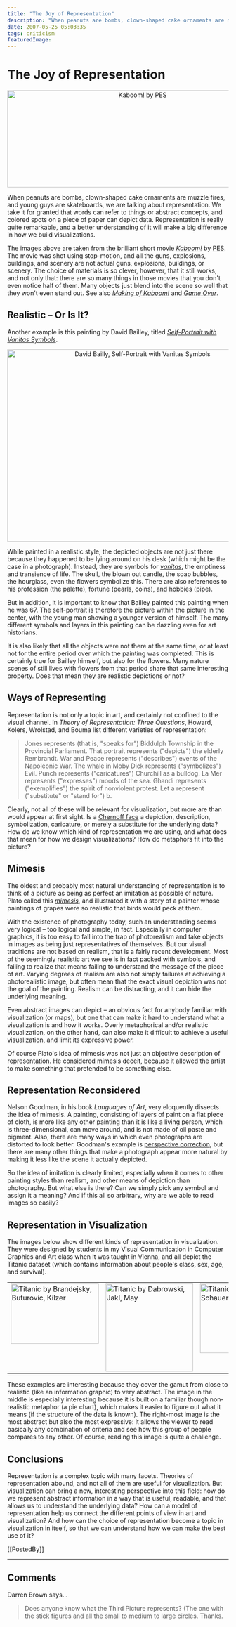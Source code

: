 ```yaml
---
title: "The Joy of Representation"
description: "When peanuts are bombs, clown-shaped cake ornaments are muzzle fires, and young guys are skateboards, we are talking about representation. We take it for granted that words can refer to things or abstract concepts, and colored spots on a piece of paper can depict data. Representation is really quite remarkable, and a better understanding of it will make a big difference in how we build visualizations."
date: 2007-05-25 05:03:35
tags: criticism
featuredImage: 
---
```


# The Joy of Representation

<p align="center"><img title="Kaboom! by PES" src="https://media.eagereyes.org/media/attachments/kaboom.jpg" alt="Kaboom! by PES" width="600" height="221" /></p>

When peanuts are bombs, clown-shaped cake ornaments are muzzle fires, and young guys are skateboards, we are talking about representation. We take it for granted that words can refer to things or abstract concepts, and colored spots on a piece of paper can depict data. Representation is really quite remarkable, and a better understanding of it will make a big difference in how we build visualizations.

The images above are taken from the brilliant short movie <a href="http://www.eatpes.com/kaboom.html"><em>Kaboom!</em></a> by <a href="http://eatpes.com/">PES</a>. The movie was shot using stop-motion, and all the guns, explosions, buildings, and scenery are not actual guns, explosions, buildings, or scenery. The choice of materials is so clever, however, that it still works, and not only that: there are so many things in those movies that you don't even notice half of them. Many objects just blend into the scene so well that they won't even stand out. See also <em><a href="http://eatpes.com/makingofkaboom.html">Making of Kaboom!</a></em> and <em><a href="http://eatpes.com/game_over.html">Game Over</a></em>.

## Realistic – Or Is It?

Another example is this painting by David Bailley, titled <em><a href="http://www.wga.hu/frames-e.html?/html/b/bailly/selfport.html">Self-Portrait with Vanitas Symbols</a></em>.

<p align="center"><img title="David Bailly, Self-Portrait with Vanitas Symbols" src="https://media.eagereyes.org/media/attachments/BaillyVanitas.jpg" alt="David Bailly, Self-Portrait with Vanitas Symbols" width="600" height="438" /></p>

While painted in a realistic style, the depicted objects are not just there because they happened to be lying around on his desk (which might be the case in a photograph). Instead, they are symbols for <em><a href="http://en.wikipedia.org/wiki/Vanitas">vanitas</a></em>, the emptiness and transience of life. The skull, the blown out candle, the soap bubbles, the hourglass, even the flowers symbolize this. There are also references to his profession (the palette), fortune (pearls, coins), and hobbies (pipe).

But in addition, it is important to know that Bailley painted this painting when he was 67. The self-portrait is therefore the picture within the picture in the center, with the young man showing a younger version of himself. The many different symbols and layers in this painting can be dazzling even for art historians.

It is also likely that all the objects were not there at the same time, or at least not for the entire period over which the painting was completed. This is certainly true for Bailley himself, but also for the flowers. Many nature scenes of still lives with flowers from that period share that same interesting property. Does that mean they are realistic depictions or not?

## Ways of Representing

Representation is not only a topic in art, and certainly not confined to the visual channel. In <em>Theory of Representation: Three Questions</em>, Howard, Kolers, Wrolstad, and Bouma list different varieties of representation:

>	Jones represents (that is, "speaks for") Biddulph Township in the Provincial Parliament.
>	That portrait represents ("depicts") the elderly Rembrandt.
>	War and Peace represents ("describes") events of the Napoleonic War.
>	The whale in Moby Dick represents ("symbolizes") Evil.
>	Punch represents ("caricatures") Churchill as a bulldog.
>	La Mer represents ("expresses") moods of the sea.
>	Ghandi represents ("exemplifies") the spirit of nonviolent protest.
>	Let a represent ("substitute" or "stand for") b.

Clearly, not all of these will be relevant for visualization, but more are than would appear at first sight. Is a <a href="/criticism/ChernoffFaces.html">Chernoff face</a> a depiction, description, symbolization, caricature, or merely a substitute for the underlying data? How do we know which kind of representation we are using, and what does that mean for how we design visualizations? How do metaphors fit into the picture?

## Mimesis

The oldest and probably most natural understanding of representation is to think of a picture as being as perfect an imitation as possible of nature. Plato called this <em><a href="http://en.wikipedia.org/wiki/Mimesis">mimesis</a></em>, and illustrated it with a story of a painter whose paintings of grapes were so realistic that birds would peck at them.

With the existence of photography today, such an understanding seems very logical – too logical and simple, in fact. Especially in computer graphics, it is too easy to fall into the trap of photorealism and take objects in images as being just representatives of themselves. But our visual traditions are not based on realism, that is a fairly recent development. Most of the seemingly realistic art we see is in fact packed with symbols, and failing to realize that means failing to understand the message of the piece of art. Varying degrees of realism are also not simply failures at achieving a photorealistic image, but often mean that the exact visual depiction was not the goal of the painting. Realism can be distracting, and it can hide the underlying meaning.

Even abstract images can depict – an obvious fact for anybody familiar with visualization (or maps), but one that can make it hard to understand what a visualization is and how it works. Overly metaphorical and/or realistic visualization, on the other hand, can also make it difficult to achieve a useful visualization, and limit its expressive power.

Of course Plato's idea of mimesis was not just an objective description of representation. He considered mimesis deceit, because it allowed the artist to make something that pretended to be something else.

## Representation Reconsidered

Nelson Goodman, in his book <em>Languages of Art</em>, very eloquently dissects the idea of mimesis. A painting, consisting of layers of paint on a flat piece of cloth, is more like any other painting than it is like a living person, which is three-dimensional, can move around, and is not made of oil paste and pigment. Also, there are many ways in which even photographs are distorted to look better. Goodman's example is <a href="http://en.wikipedia.org/wiki/Perspective_correction">perspective correction</a>, but there are many other things that make a photograph appear more natural by making it less like the scene it actually depicted.

So the idea of imitation is clearly limited, especially when it comes to other painting styles than realism, and other means of depiction than photography. But what else is there? Can we simply pick any symbol and assign it a meaning? And if this all so arbitrary, why are we able to read images so easily?

## Representation in Visualization

The images below show different kinds of representation in visualization. They were designed by students in my Visual Communication in Computer Graphics and Art class when it was taught in Vienna, and all depict the Titanic dataset (which contains information about people's class, sex, age, and survival).

<table width="100%" border="0">
<tbody>
<tr valign="top">
<td><img title="Titanic by Brandejsky, Buturovic, Kilzer" src="https://media.eagereyes.org/media/LVA/BestOf/Titanic_Brandejsky_Buturovic_Kilzer.jpg" alt="Titanic by Brandejsky, Buturovic, Kilzer" width="200" height="137" /></td>
<td><img title="Titanic by Dabrowski, Jakl, May" src="https://media.eagereyes.org/media/LVA/BestOf/Titanic_Dabrowski_Jakl_May.png" alt="Titanic by Dabrowski, Jakl, May" width="199" height="200" /></td>
<td><img title="Titanic by Cech, Schauer, Scholz" src="https://media.eagereyes.org/media/LVA/BestOf/Titanic_Cech_Schauer_Scholz.png" alt="Titanic by Cech, Schauer, Scholz" width="200" height="158" /></td>
</tr>
</tbody>
</table>

These examples are interesting because they cover the gamut from close to realistic (like an information graphic) to very abstract. The image in the middle is especially interesting because it is built on a familiar though non-realistic metaphor (a pie chart), which makes it easier to figure out what it means (if the structure of the data is known). The right-most image is the most abstract but also the most expressive: it allows the viewer to read basically any combination of criteria and see how this group of people compares to any other. Of course, reading this image is quite a challenge.

## Conclusions

Representation is a complex topic with many facets. Theories of representation abound, and not all of them are useful for visualization. But visualization can bring a new, interesting perspective into this field: how do we represent abstract information in a way that is useful, readable, and that allows us to understand the underlying data? How can a model of representation help us connect the different points of view in art and visualization? And how can the choice of representation become a topic in visualization in itself, so that we can understand how we can make the best use of it?

[[PostedBy]]

<aside class="comments">

---
## Comments

Darren Brown says…
>	Does anyone know what the Third Picture represents? (The one with the stick figures and all the small to medium to large circles. Thanks.

</aside>

